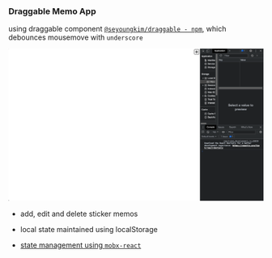 ### Draggable Memo App

using draggable component [`@seyoungkim/draggable - npm`](src/draggable/), which debounces mousemove with `underscore`

![](./demo.gif)

- add, edit and delete sticker memos

- local state maintained using localStorage

- [state management using `mobx-react`](https://ebony-dresser-9f2.notion.site/MobX-f350dd695b824fec88fce32933394da6)
